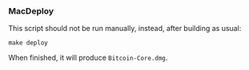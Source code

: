 ### MacDeploy ###

This script should not be run manually, instead, after building as usual:

	make deploy

When finished, it will produce `Bitcoin-Core.dmg`.

